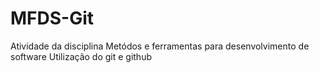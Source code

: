 # MFDS-Git
Atividade da disciplina Metódos e ferramentas para desenvolvimento de software
Utilização do git e github
